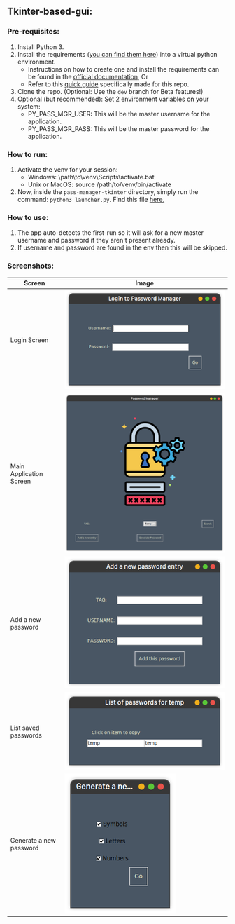 ## Tkinter-based-gui:

### Pre-requisites:

1. Install Python 3.
2. Install the requirements ([you can find them here](pass-manager-tkinter/requirements.txt)) into a virtual python
   environment.
    - Instructions on how to create one and install the requirements can be found in
      the [official documentation](https://docs.python.org/3/tutorial/venv.html), Or
    - Refer to this [quick guide](guides/venv.md) specifically made for this repo.
3. Clone the repo. (Optional: Use the `dev` branch for Beta features!)
4. Optional (but recommended): Set 2 environment variables on your system:
    - PY_PASS_MGR_USER: This will be the master username for the application.
    - PY_PASS_MGR_PASS: This will be the master password for the application.

### How to run:

1. Activate the venv for your session:
    - Windows: \path\to\venv\Scripts\activate.bat
    - Unix or MacOS: source /path/to/venv/bin/activate
2. Now, inside the `pass-manager-tkinter` directory, simply run the command: `python3 launcher.py`. Find this
   file [here.](pass-manager-tkinter/launcher.py)

### How to use:

1. The app auto-detects the first-run so it will ask for a new master username and password if they aren't present
   already.
2. If username and password are found in the env then this will be skipped.

### Screenshots:

| Screen                  | Image                                                                                              |
|-------------------------|----------------------------------------------------------------------------------------------------|
| Login Screen            | ![Login Screen](screenshots/tkinter-gui/login_window.png "Login Screen")                           |
| Main Application Screen | ![Main App Screen](screenshots/tkinter-gui/main_app_window.png "Main App Screen")                  |
| Add a new password      | ![Add a new password](screenshots/tkinter-gui/add_new_password_window.png "Add a new password")    |
| List saved passwords    | ![List saved passwords](screenshots/tkinter-gui/list_passwords_window.png "List saved passwords")  |
| Generate a new password | ![Generate a password](screenshots/tkinter-gui/generate_password_window.png "Generate a password") |
